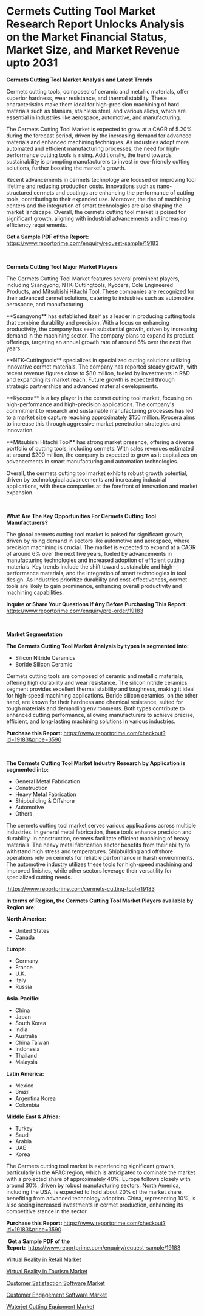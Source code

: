 <p><h1>Cermets Cutting Tool Market Research Report Unlocks Analysis on the Market Financial Status, Market Size, and Market Revenue upto 2031</h1></p><p><strong>Cermets Cutting Tool Market Analysis and Latest Trends</strong></p>
<p><p>Cermets cutting tools, composed of ceramic and metallic materials, offer superior hardness, wear resistance, and thermal stability. These characteristics make them ideal for high-precision machining of hard materials such as titanium, stainless steel, and various alloys, which are essential in industries like aerospace, automotive, and manufacturing.</p><p>The Cermets Cutting Tool Market is expected to grow at a CAGR of 5.20% during the forecast period, driven by the increasing demand for advanced materials and enhanced machining techniques. As industries adopt more automated and efficient manufacturing processes, the need for high-performance cutting tools is rising. Additionally, the trend towards sustainability is prompting manufacturers to invest in eco-friendly cutting solutions, further boosting the market's growth.</p><p>Recent advancements in cermets technology are focused on improving tool lifetime and reducing production costs. Innovations such as nano-structured cermets and coatings are enhancing the performance of cutting tools, contributing to their expanded use. Moreover, the rise of machining centers and the integration of smart technologies are also shaping the market landscape. Overall, the cermets cutting tool market is poised for significant growth, aligning with industrial advancements and increasing efficiency requirements.</p></p>
<p><strong>Get a Sample PDF of the Report:&nbsp;</strong> <a href="https://www.reportprime.com/enquiry/request-sample/19183?utm_campaign=32&utm_medium=2&utm_source=Github&utm_content=ia&utm_term=22112024&utm_id=cermets-cutting-tool">https://www.reportprime.com/enquiry/request-sample/19183</a></p>
<p>&nbsp;</p>
<p><strong>Cermets Cutting Tool Major Market Players</strong></p>
<p><p>The Cermets Cutting Tool Market features several prominent players, including Ssangyong, NTK-Cuttingtools, Kyocera, Cole Engineered Products, and Mitsubishi Hitachi Tool. These companies are recognized for their advanced cermet solutions, catering to industries such as automotive, aerospace, and manufacturing.</p><p>**Ssangyong** has established itself as a leader in producing cutting tools that combine durability and precision. With a focus on enhancing productivity, the company has seen substantial growth, driven by increasing demand in the machining sector. The company plans to expand its product offerings, targeting an annual growth rate of around 6% over the next five years.</p><p>**NTK-Cuttingtools** specializes in specialized cutting solutions utilizing innovative cermet materials. The company has reported steady growth, with recent revenue figures close to $80 million, fueled by investments in R&D and expanding its market reach. Future growth is expected through strategic partnerships and advanced material developments.</p><p>**Kyocera** is a key player in the cermet cutting tool market, focusing on high-performance and high-precision applications. The company's commitment to research and sustainable manufacturing processes has led to a market size capture reaching approximately $150 million. Kyocera aims to increase this through aggressive market penetration strategies and innovation.</p><p>**Mitsubishi Hitachi Tool** has strong market presence, offering a diverse portfolio of cutting tools, including cermets. With sales revenues estimated at around $200 million, the company is expected to grow as it capitalizes on advancements in smart manufacturing and automation technologies. </p><p>Overall, the cermets cutting tool market exhibits robust growth potential, driven by technological advancements and increasing industrial applications, with these companies at the forefront of innovation and market expansion.</p></p>
<p>&nbsp;</p>
<p><strong>What Are The Key Opportunities For Cermets Cutting Tool Manufacturers?</strong></p>
<p><p>The global cermets cutting tool market is poised for significant growth, driven by rising demand in sectors like automotive and aerospace, where precision machining is crucial. The market is expected to expand at a CAGR of around 6% over the next five years, fueled by advancements in manufacturing technologies and increased adoption of efficient cutting materials. Key trends include the shift toward sustainable and high-performance materials, and the integration of smart technologies in tool design. As industries prioritize durability and cost-effectiveness, cermet tools are likely to gain prominence, enhancing overall productivity and machining capabilities.</p></p>
<p><strong>Inquire or Share Your Questions If Any Before Purchasing This Report:</strong> <a href="https://www.reportprime.com/enquiry/pre-order/19183?utm_campaign=32&utm_medium=2&utm_source=Github&utm_content=ia&utm_term=22112024&utm_id=cermets-cutting-tool">https://www.reportprime.com/enquiry/pre-order/19183</a></p>
<p>&nbsp;</p>
<p><strong>Market Segmentation</strong></p>
<p><strong>The Cermets Cutting Tool Market Analysis by types is segmented into:</strong></p>
<p><ul><li>Silicon Nitride Ceramics</li><li>Boride Silicon Ceramic</li></ul></p>
<p><p>Cermets cutting tools are composed of ceramic and metallic materials, offering high durability and wear resistance. The silicon nitride ceramics segment provides excellent thermal stability and toughness, making it ideal for high-speed machining applications. Boride silicon ceramics, on the other hand, are known for their hardness and chemical resistance, suited for tough materials and demanding environments. Both types contribute to enhanced cutting performance, allowing manufacturers to achieve precise, efficient, and long-lasting machining solutions in various industries.</p></p>
<p><strong>Purchase this Report:&nbsp;</strong><a href="https://www.reportprime.com/checkout?id=19183&price=3590&utm_campaign=32&utm_medium=2&utm_source=Github&utm_content=ia&utm_term=22112024&utm_id=cermets-cutting-tool">https://www.reportprime.com/checkout?id=19183&price=3590</a></p>
<p>&nbsp;</p>
<p><strong>The Cermets Cutting Tool Market Industry Research by Application is segmented into:</strong></p>
<p><ul><li>General Metal Fabrication</li><li>Construction</li><li>Heavy Metal Fabrication</li><li>Shipbuilding & Offshore</li><li>Automotive</li><li>Others</li></ul></p>
<p><p>The cermets cutting tool market serves various applications across multiple industries. In general metal fabrication, these tools enhance precision and durability. In construction, cermets facilitate efficient machining of heavy materials. The heavy metal fabrication sector benefits from their ability to withstand high stress and temperatures. Shipbuilding and offshore operations rely on cermets for reliable performance in harsh environments. The automotive industry utilizes these tools for high-speed machining and improved finishes, while other sectors leverage their versatility for specialized cutting needs.</p></p>
<p><a href="https://www.reportprime.com/cermets-cutting-tool-r19183?utm_campaign=32&utm_medium=2&utm_source=Github&utm_content=ia&utm_term=22112024&utm_id=cermets-cutting-tool">&nbsp;https://www.reportprime.com/cermets-cutting-tool-r19183</a></p>
<p><strong>In terms of Region, the Cermets Cutting Tool Market Players available by Region are:</strong></p>
<p>
    <p> <strong> North America: </strong>
        <ul>
            <li>United States</li>
            <li>Canada</li>
        </ul>
        </p> 
    <p> <strong> Europe: </strong>
        <ul>
            <li>Germany</li>
            <li>France</li>
            <li>U.K.</li>
            <li>Italy</li>
            <li>Russia</li>
        </ul>
        </p> 
    <p> <strong> Asia-Pacific: </strong>
        <ul>
            <li>China</li>
            <li>Japan</li>
            <li>South Korea</li>
            <li>India</li>
            <li>Australia</li>
            <li>China Taiwan</li>
            <li>Indonesia</li>
            <li>Thailand</li>
            <li>Malaysia</li>
        </ul>
        </p> 
    <p> <strong> Latin America: </strong>
        <ul>
            <li>Mexico</li>
            <li>Brazil</li>
            <li>Argentina Korea</li>
            <li>Colombia</li>
        </ul>
        </p> 
    <p> <strong> Middle East & Africa: </strong>
        <ul>
            <li>Turkey</li>
            <li>Saudi</li>
            <li>Arabia</li>
            <li>UAE</li>
            <li>Korea</li>
        </ul>
    </p>
    </p>
<p><p>The Cermets cutting tool market is experiencing significant growth, particularly in the APAC region, which is anticipated to dominate the market with a projected share of approximately 40%. Europe follows closely with around 30%, driven by robust manufacturing sectors. North America, including the USA, is expected to hold about 20% of the market share, benefiting from advanced technology adoption. China, representing 10%, is also seeing increased investments in cermet production, enhancing its competitive stance in the sector.</p></p>
<p><strong>Purchase this Report: </strong><a href="https://www.reportprime.com/checkout?id=19183&price=3590&utm_campaign=32&utm_medium=2&utm_source=Github&utm_content=ia&utm_term=22112024&utm_id=cermets-cutting-tool">https://www.reportprime.com/checkout?id=19183&price=3590</a></p>
<p>&nbsp;<strong>Get a Sample PDF of the Report:&nbsp;&nbsp;</strong><a href="https://www.reportprime.com/enquiry/request-sample/19183?utm_campaign=32&utm_medium=2&utm_source=Github&utm_content=ia&utm_term=22112024&utm_id=cermets-cutting-tool">https://www.reportprime.com/enquiry/request-sample/19183</a></p>
<p><strong></strong></p>
<p><p><a href="https://www.linkedin.com/pulse/impact-latest-trends-virtual-reality-retail-market-growth-forecasted-iomdc?utm_campaign=32&utm_medium=2&utm_source=Github&utm_content=ia&utm_term=22112024&utm_id=cermets-cutting-tool">Virtual Reality in Retail Market</a></p><p><a href="https://www.linkedin.com/pulse/virtual-reality-tourism-market-overview-regional-outlook-competitive-te3ac?utm_campaign=32&utm_medium=2&utm_source=Github&utm_content=ia&utm_term=22112024&utm_id=cermets-cutting-tool">Virtual Reality in Tourism Market</a></p><p><a href="https://issuu.com/reportprime-2/docs/customer-satisfaction-software-mark_911ed785fa8289?utm_campaign=32&utm_medium=2&utm_source=Github&utm_content=ia&utm_term=22112024&utm_id=cermets-cutting-tool">Customer Satisfaction Software Market</a></p><p><a href="https://issuu.com/reportprime-2/docs/customer-engagement-software-market_99a22931c6a7b7?utm_campaign=32&utm_medium=2&utm_source=Github&utm_content=ia&utm_term=22112024&utm_id=cermets-cutting-tool">Customer Engagement Software Market</a></p><p><a href="https://github.com/irfadac/Market-Research-Report-List-5/blob/main/waterjet-cutting-equipment-market.md?utm_campaign=32&utm_medium=2&utm_source=Github&utm_content=ia&utm_term=22112024&utm_id=cermets-cutting-tool">Waterjet Cutting Equipment Market</a></p></p>